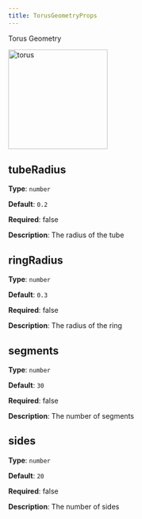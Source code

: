 ```yaml
---
title: TorusGeometryProps
---
```


Torus Geometry

<img alt="torus" src="https://gw.alipayobjects.com/mdn/rms_6ae20b/afts/img/A*So7oT4qDvLkAAAAAAAAAAAAAARQnAQ" height='200'/>

## tubeRadius

**Type**: `number`

**Default**: `0.2`

**Required**: false

**Description**: The radius of the tube

## ringRadius

**Type**: `number`

**Default**: `0.3`

**Required**: false

**Description**: The radius of the ring

## segments

**Type**: `number`

**Default**: `30`

**Required**: false

**Description**: The number of segments

## sides

**Type**: `number`

**Default**: `20`

**Required**: false

**Description**: The number of sides